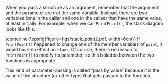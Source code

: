 When you pass a structure as an argument, remember that the argument and the parameter are not the same variable.  Instead, there are two variables (one in the caller and one in the callee) that have the same value, at least initially.  For example, when we call `PrintPoint()`, the stack diagram looks like this:

\centerline{\epsfig{figure=figs/stack_point2.pdf, width=6cm}} If `PrintPoint()` happened to change one of the member variables of `point`, it would have no effect on `blank`.  Of course, there is no reason for `PrintPoint()` to modify its parameter, so this isolation between the two functions is appropriate.

This kind of parameter-passing is called “pass by value” because it is the value of the structure (or other type) that gets passed to the function.
